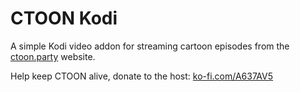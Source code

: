 # CTOON Kodi  
A simple Kodi video addon for streaming cartoon episodes from the [ctoon.party](https://ctoon.party) website.

Help keep CTOON alive, donate to the host: [ko-fi.com/A637AV5](https://ko-fi.com/A637AV5)
